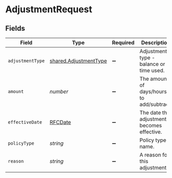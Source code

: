 # AdjustmentRequest


## Fields

| Field                                                                 | Type                                                                  | Required                                                              | Description                                                           |
| --------------------------------------------------------------------- | --------------------------------------------------------------------- | --------------------------------------------------------------------- | --------------------------------------------------------------------- |
| `adjustmentType`                                                      | [shared.AdjustmentType](../../../sdk/models/shared/adjustmenttype.md) | :heavy_minus_sign:                                                    | Adjustment type - balance or time used.                               |
| `amount`                                                              | *number*                                                              | :heavy_minus_sign:                                                    | The amount of days/hours to add/subtract.                             |
| `effectiveDate`                                                       | [RFCDate](../../../types/rfcdate.md)                                  | :heavy_minus_sign:                                                    | The date this adjustment becomes effective.                           |
| `policyType`                                                          | *string*                                                              | :heavy_minus_sign:                                                    | Policy type name.                                                     |
| `reason`                                                              | *string*                                                              | :heavy_minus_sign:                                                    | A reason for this adjustment.                                         |